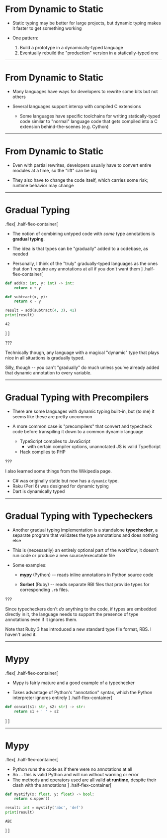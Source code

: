 # From Dynamic to Static

- Static typing may be better for large projects, but dynamic typing makes it faster to get something working

- One pattern:
  1. Build a prototype in a dynamically-typed language
  2. Eventually rebuild the "production" version in a statically-typed one

---

# From Dynamic to Static

- Many languages have ways for developers to rewrite some bits but not others

- Several languages support interop with compiled C extensions

    - Some languages have specific toolchains for writing statically-typed code similar to "normal" language code that gets compiled into a C extension behind-the-scenes (e.g. Cython)

---

# From Dynamic to Static

- Even with partial rewrites, developers usually have to convert entire modules at a time, so the "lift" can be big

- They also have to change the code itself, which carries some risk; runtime behavior may change

---

# Gradual Typing

.flex[
.half-flex-container[
- The notion of combining untyped code with *some* type annotations is **gradual typing**.

- The idea is that types can be "gradually" added to a codebase, as needed

- Personally, I think of the "truly" gradually-typed languages as the ones that don't require any annotations at all if you don't want them
]
.half-flex-container[
```python
def add(x: int, y: int) -> int:
    return x + y

def subtract(x, y):
    return x - y

result = add(subtract(4, 3), 41)
print(result)
```

```text
42
```
]
]

???

Technically though, any language with a magical "dynamic" type that plays nice in all situations is gradually typed.

Silly, though -- you can't "gradually" do much unless you've already added that dynamic annotation to every variable.

---

# Gradual Typing with Precompilers

- There are some languages with dynamic typing built-in, but (to me) it seems like these are pretty uncommon

- A more common case is "precompilers" that convert and typecheck code before transpiling it down to a common dynamic language
    - TypeScript compiles to JavaScript
        - with certain compiler options, unannotated JS is valid TypeScript
    - Hack compiles to PHP

???

I also learned some things from the Wikipedia page.
- C# was originally static but now has a `dynamic` type.
- Raku (Perl 6) was designed for dynamic typing
- Dart is dynamically typed

---

# Gradual Typing with Typecheckers

- Another gradual typing implementation is a standalone **typechecker**, a separate program that validates the type annotations and does nothing else

- This is (necessarily) an entirely optional part of the workflow; it doesn't run code or produce a new source/executable file

- Some examples:

    - **mypy** (Python) -- reads inline annotations in Python source code

    - **Sorbet** (Ruby) -- reads separate RBI files that provide types for corresponding `.rb` files.

???

Since typecheckers don't *do* anything to the code, if types are embedded directly in it, the language needs to support the presence of type annotations even if it ignores them.

Note that Ruby 3 has introduced a new standard type file format, RBS. I haven't used it.

---

# Mypy

.flex[
.half-flex-container[
- Mypy is fairly mature and a good example of a typechecker

- Takes advantage of Python's "annotation" syntax, which the Python interpreter ignores entirely
]
.half-flex-container[
```python
def concat(s1: str, s2: str) -> str:
    return s1 + ' ' + s2
```
]
]

---

# Mypy

.flex[
.half-flex-container[
- Python runs the code as if there were no annotations at all
- So ... this is valid Python and will run without warning or error
- The methods and operators used are all valid **at runtime**, despite their clash with the annotations
]
.half-flex-container[
```python
def mystify(x: float, y: float) -> bool:
    return x.upper()

result: int = mystify('abc', 'def')
print(result)
```
```text
ABC
```
]
]

